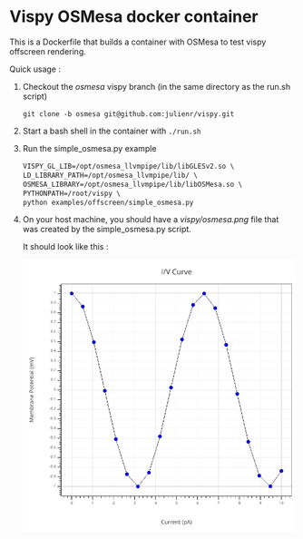 # Vispy OSMesa docker container

This is a Dockerfile that builds a container with OSMesa to test vispy
offscreen rendering.

Quick usage :

1. Checkout the *osmesa* vispy branch (in the same directory as the run.sh script)
    ```
    git clone -b osmesa git@github.com:julienr/vispy.git
    ```

2. Start a bash shell in the container with `./run.sh`
3. Run the simple_osmesa.py example 
    ```
    VISPY_GL_LIB=/opt/osmesa_llvmpipe/lib/libGLESv2.so \
    LD_LIBRARY_PATH=/opt/osmesa_llvmpipe/lib/ \
    OSMESA_LIBRARY=/opt/osmesa_llvmpipe/lib/libOSMesa.so \
    PYTHONPATH=/root/vispy \
    python examples/offscreen/simple_osmesa.py
    ```

4. On your host machine, you should have a *vispy/osmesa.png* file that was
   created by the simple_osmesa.py script.
   
   It should look like this :
   
   ![expected osmesa.png image](doc/osmesa.png)

